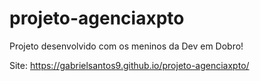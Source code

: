 # projeto-agenciaxpto
 Projeto desenvolvido com os meninos da Dev em Dobro!
 
 Site: https://gabrielsantos9.github.io/projeto-agenciaxpto/

